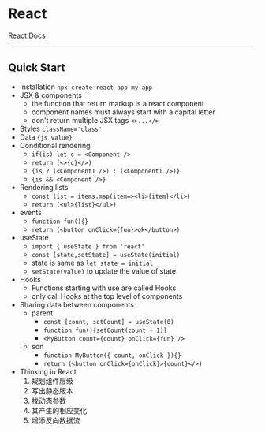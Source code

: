 # React

[React Docs](https://beta.reactjs.org/)

---

## Quick Start

- Installation `npx create-react-app my-app`
- JSX & components
  - the function that return markup is a react component
  - component names must always start with a capital letter
  - don't return multiple JSX tags `<>...</>`
- Styles `className='class'`
- Data `{js value}`
- Conditional rendering
  - `if(is) let c = <Component />`
  - `return (<>{c}</>)`
  - `{is ? (<Component1 />) : (<Component1 />)}`
  - `{is && <Component />}`
- Rendering lists
  - `const list = items.map(item=><li>{item}</li>)`
  - `return (<ul>{list}</ul>)`
- events
  - `function fun(){}`
  - `return (<button onClick={fun}>ok</button>)`
- useState
  - `import { useState } from 'react'`
  - `const [state,setState] = useState(initial)`
  - state is same as `let state = initial`
  - `setState(value)` to update the value of state
- Hooks
  - Functions starting with use are called Hooks
  - only call Hooks at the top level of components
- Sharing data between components
  - parent
    - `const [count, setCount] = useState(0)`
    - `function fun(){setCount(count + 1)}`
    - `<MyButton count={count} onClick={fun} />`
  - son
    - `function MyButton({ count, onClick }){}`
    - `return (<button onClick={onClick}>{count}</>)`
- Thinking in React
  1. 规划组件层级
  2. 写出静态版本
  3. 找动态参数
  4. 其产生的相应变化
  5. 增添反向数据流



